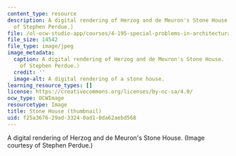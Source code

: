 ```yaml
---
content_type: resource
description: A digital rendering of Herzog and de Meuron's Stone House. (Image courtesy
  of Stephen Perdue.)
file: /ol-ocw-studio-app/courses/4-195-special-problems-in-architectural-design-spring-2005/f25a367629ad33240ad10da62aebd568_4-195s05-th.jpg
file_size: 14542
file_type: image/jpeg
image_metadata:
  caption: A digital rendering of Herzog and de Meuron's Stone House. (Image courtesy
    of Stephen Perdue.)
  credit: ''
  image-alt: A digital rendering of a stone house.
learning_resource_types: []
license: https://creativecommons.org/licenses/by-nc-sa/4.0/
ocw_type: OCWImage
resourcetype: Image
title: Stone House (thumbnail)
uid: f25a3676-29ad-3324-0ad1-0da62aebd568
---
```

A digital rendering of Herzog and de Meuron's Stone House. (Image courtesy of Stephen Perdue.)